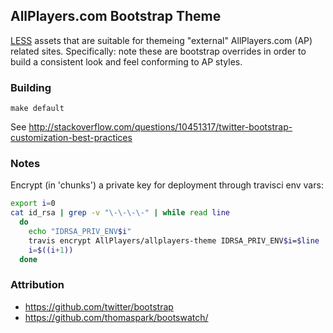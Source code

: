 ## AllPlayers.com Bootstrap Theme

[LESS](http://lesscss.org) assets that are suitable for themeing "external" AllPlayers.com (AP) related sites. Specifically: note these are bootstrap overrides in order to build a consistent look and feel conforming to AP styles.

### Building

`make default`

See http://stackoverflow.com/questions/10451317/twitter-bootstrap-customization-best-practices

### Notes

Encrypt (in 'chunks') a private key for deployment through travisci env vars:

```sh
export i=0
cat id_rsa | grep -v "\-\-\-\-" | while read line
  do
    echo "IDRSA_PRIV_ENV$i"
    travis encrypt AllPlayers/allplayers-theme IDRSA_PRIV_ENV$i=$line | grep "secure:"
    i=$((i+1))
  done
```


### Attribution

*  https://github.com/twitter/bootstrap
*  https://github.com/thomaspark/bootswatch/
